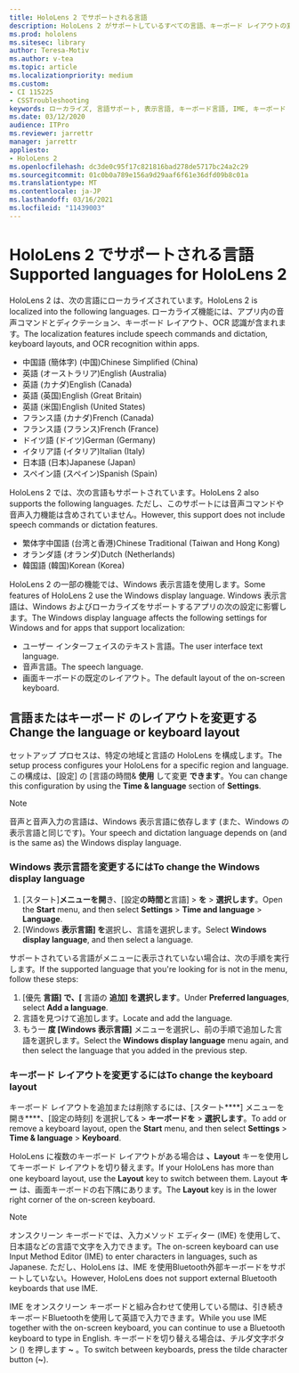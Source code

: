 ```yaml
---
title: HoloLens 2 でサポートされる言語
description: HoloLens 2 がサポートしているすべての言語、キーボード レイアウトの変更、Windows 表示言語の更新について学習します。
ms.prod: hololens
ms.sitesec: library
author: Teresa-Motiv
ms.author: v-tea
ms.topic: article
ms.localizationpriority: medium
ms.custom:
- CI 115225
- CSSTroubleshooting
keywords: ローカライズ, 言語サポート, 表示言語, キーボード言語, IME, キーボード レイアウト
ms.date: 03/12/2020
audience: ITPro
ms.reviewer: jarrettr
manager: jarrettr
appliesto:
- HoloLens 2
ms.openlocfilehash: dc3de0c95f17c821816bad278de5717bc24a2c29
ms.sourcegitcommit: 01c0b0a789e156a9d29aaf6f61e36dfd09b8c01a
ms.translationtype: MT
ms.contentlocale: ja-JP
ms.lasthandoff: 03/16/2021
ms.locfileid: "11439003"
---
```

# <a name="supported-languages-for-hololens-2"></a><span data-ttu-id="f0ad4-104">HoloLens 2 でサポートされる言語</span><span class="sxs-lookup"><span data-stu-id="f0ad4-104">Supported languages for HoloLens 2</span></span>

<span data-ttu-id="f0ad4-105">HoloLens 2 は、次の言語にローカライズされています。</span><span class="sxs-lookup"><span data-stu-id="f0ad4-105">HoloLens 2 is localized into the following languages.</span></span> <span data-ttu-id="f0ad4-106">ローカライズ機能には、アプリ内の音声コマンドとディクテーション、キーボード レイアウト、OCR 認識が含まれます。</span><span class="sxs-lookup"><span data-stu-id="f0ad4-106">The localization features include speech commands and dictation, keyboard layouts, and OCR recognition within apps.</span></span>

- <span data-ttu-id="f0ad4-107">中国語 (簡体字) (中国)</span><span class="sxs-lookup"><span data-stu-id="f0ad4-107">Chinese Simplified (China)</span></span>
- <span data-ttu-id="f0ad4-108">英語 (オーストラリア)</span><span class="sxs-lookup"><span data-stu-id="f0ad4-108">English (Australia)</span></span>
- <span data-ttu-id="f0ad4-109">英語 (カナダ)</span><span class="sxs-lookup"><span data-stu-id="f0ad4-109">English (Canada)</span></span>
- <span data-ttu-id="f0ad4-110">英語 (英国)</span><span class="sxs-lookup"><span data-stu-id="f0ad4-110">English (Great Britain)</span></span>
- <span data-ttu-id="f0ad4-111">英語 (米国)</span><span class="sxs-lookup"><span data-stu-id="f0ad4-111">English (United States)</span></span>
- <span data-ttu-id="f0ad4-112">フランス語 (カナダ)</span><span class="sxs-lookup"><span data-stu-id="f0ad4-112">French (Canada)</span></span>
- <span data-ttu-id="f0ad4-113">フランス語 (フランス)</span><span class="sxs-lookup"><span data-stu-id="f0ad4-113">French (France)</span></span>
- <span data-ttu-id="f0ad4-114">ドイツ語 (ドイツ)</span><span class="sxs-lookup"><span data-stu-id="f0ad4-114">German (Germany)</span></span>
- <span data-ttu-id="f0ad4-115">イタリア語 (イタリア)</span><span class="sxs-lookup"><span data-stu-id="f0ad4-115">Italian (Italy)</span></span>
- <span data-ttu-id="f0ad4-116">日本語 (日本)</span><span class="sxs-lookup"><span data-stu-id="f0ad4-116">Japanese (Japan)</span></span>
- <span data-ttu-id="f0ad4-117">スペイン語 (スペイン)</span><span class="sxs-lookup"><span data-stu-id="f0ad4-117">Spanish (Spain)</span></span>

<span data-ttu-id="f0ad4-118">HoloLens 2 では、次の言語もサポートされています。</span><span class="sxs-lookup"><span data-stu-id="f0ad4-118">HoloLens 2 also supports the following languages.</span></span> <span data-ttu-id="f0ad4-119">ただし、このサポートには音声コマンドや音声入力機能は含めされていません。</span><span class="sxs-lookup"><span data-stu-id="f0ad4-119">However, this support does not include speech commands or dictation features.</span></span>

- <span data-ttu-id="f0ad4-120">繁体字中国語 (台湾と香港)</span><span class="sxs-lookup"><span data-stu-id="f0ad4-120">Chinese Traditional (Taiwan and Hong Kong)</span></span>
- <span data-ttu-id="f0ad4-121">オランダ語 (オランダ)</span><span class="sxs-lookup"><span data-stu-id="f0ad4-121">Dutch (Netherlands)</span></span>
- <span data-ttu-id="f0ad4-122">韓国語 (韓国)</span><span class="sxs-lookup"><span data-stu-id="f0ad4-122">Korean (Korea)</span></span>

<span data-ttu-id="f0ad4-123">HoloLens 2 の一部の機能では、Windows 表示言語を使用します。</span><span class="sxs-lookup"><span data-stu-id="f0ad4-123">Some features of HoloLens 2 use the Windows display language.</span></span> <span data-ttu-id="f0ad4-124">Windows 表示言語は、Windows およびローカライズをサポートするアプリの次の設定に影響します。</span><span class="sxs-lookup"><span data-stu-id="f0ad4-124">The Windows display language affects the following settings for Windows and for apps that support localization:</span></span>

- <span data-ttu-id="f0ad4-125">ユーザー インターフェイスのテキスト言語。</span><span class="sxs-lookup"><span data-stu-id="f0ad4-125">The user interface text language.</span></span>
- <span data-ttu-id="f0ad4-126">音声言語。</span><span class="sxs-lookup"><span data-stu-id="f0ad4-126">The speech language.</span></span>
- <span data-ttu-id="f0ad4-127">画面キーボードの既定のレイアウト。</span><span class="sxs-lookup"><span data-stu-id="f0ad4-127">The default layout of the on-screen keyboard.</span></span>

## <a name="change-the-language-or-keyboard-layout"></a><span data-ttu-id="f0ad4-128">言語またはキーボード のレイアウトを変更する</span><span class="sxs-lookup"><span data-stu-id="f0ad4-128">Change the language or keyboard layout</span></span>

<span data-ttu-id="f0ad4-129">セットアップ プロセスは、特定の地域と言語の HoloLens を構成します。</span><span class="sxs-lookup"><span data-stu-id="f0ad4-129">The setup process configures your HoloLens for a specific region and language.</span></span> <span data-ttu-id="f0ad4-130">この構成は、[設定] の [言語の時間& **使用** して変更 **できます**。</span><span class="sxs-lookup"><span data-stu-id="f0ad4-130">You can change this configuration by using the **Time & language** section of **Settings**.</span></span>

> [!NOTE]  
> <span data-ttu-id="f0ad4-131">音声と音声入力の言語は、Windows 表示言語に依存します (また、Windows の表示言語と同じです)。</span><span class="sxs-lookup"><span data-stu-id="f0ad4-131">Your speech and dictation language depends on (and is the same as) the Windows display language.</span></span>

### <a name="to-change-the-windows-display-language"></a><span data-ttu-id="f0ad4-132">Windows 表示言語を変更するには</span><span class="sxs-lookup"><span data-stu-id="f0ad4-132">To change the Windows display language</span></span>

1. <span data-ttu-id="f0ad4-133">[スタート]**メニューを開**き、[設定**の時間と**言語]  >  **を**  >  **選択します**。</span><span class="sxs-lookup"><span data-stu-id="f0ad4-133">Open the **Start** menu, and then select **Settings** > **Time and language** > **Language**.</span></span>
2. <span data-ttu-id="f0ad4-134">[Windows **表示言語] を**選択し、言語を選択します。</span><span class="sxs-lookup"><span data-stu-id="f0ad4-134">Select **Windows display language**, and then select a language.</span></span>  

<span data-ttu-id="f0ad4-135">サポートされている言語がメニューに表示されていない場合は、次の手順を実行します。</span><span class="sxs-lookup"><span data-stu-id="f0ad4-135">If the supported language that you're looking for is not in the menu, follow these steps:</span></span>  

1. <span data-ttu-id="f0ad4-136">[優先 **言語] で、[** 言語の **追加] を選択します**。</span><span class="sxs-lookup"><span data-stu-id="f0ad4-136">Under **Preferred languages**, select **Add a language**.</span></span>
2. <span data-ttu-id="f0ad4-137">言語を見つけて追加します。</span><span class="sxs-lookup"><span data-stu-id="f0ad4-137">Locate and add the language.</span></span>
3. <span data-ttu-id="f0ad4-138">もう一 **度 [Windows 表示言語]** メニューを選択し、前の手順で追加した言語を選択します。</span><span class="sxs-lookup"><span data-stu-id="f0ad4-138">Select the **Windows display language** menu again, and then select the language that you added in the previous step.</span></span>

### <a name="to-change-the-keyboard-layout"></a><span data-ttu-id="f0ad4-139">キーボード レイアウトを変更するには</span><span class="sxs-lookup"><span data-stu-id="f0ad4-139">To change the keyboard layout</span></span>

<span data-ttu-id="f0ad4-140">キーボード レイアウトを追加または削除するには、[スタート\*\*\*\*] メニューを開き\*\*\*\*、[設定の時刻] を選択して&  >  **キーボードを**  >  **選択します**。</span><span class="sxs-lookup"><span data-stu-id="f0ad4-140">To add or remove a keyboard layout, open the **Start** menu, and then select **Settings** > **Time & language** > **Keyboard**.</span></span>

<span data-ttu-id="f0ad4-141">HoloLens に複数のキーボード レイアウトがある場合は **、Layout** キーを使用してキーボード レイアウトを切り替えます。</span><span class="sxs-lookup"><span data-stu-id="f0ad4-141">If your HoloLens has more than one keyboard layout, use the **Layout** key to switch between them.</span></span> <span data-ttu-id="f0ad4-142">Layout **キー** は、画面キーボードの右下隅にあります。</span><span class="sxs-lookup"><span data-stu-id="f0ad4-142">The **Layout** key is in the lower right corner of the on-screen keyboard.</span></span>

> [!NOTE]  
> <span data-ttu-id="f0ad4-143">オンスクリーン キーボードでは、入力メソッド エディター (IME) を使用して、日本語などの言語で文字を入力できます。</span><span class="sxs-lookup"><span data-stu-id="f0ad4-143">The on-screen keyboard can use Input Method Editor (IME) to enter characters in languages, such as Japanese.</span></span> <span data-ttu-id="f0ad4-144">ただし、HoloLens は、IME を使用Bluetooth外部キーボードをサポートしていない。</span><span class="sxs-lookup"><span data-stu-id="f0ad4-144">However, HoloLens does not support external Bluetooth keyboards that use IME.</span></span>
>  
> <span data-ttu-id="f0ad4-145">IME をオンスクリーン キーボードと組み合わせて使用している間は、引き続きキーボードBluetoothを使用して英語で入力できます。</span><span class="sxs-lookup"><span data-stu-id="f0ad4-145">While you use IME together with the on-screen keyboard, you can continue to use a Bluetooth keyboard to type in English.</span></span> <span data-ttu-id="f0ad4-146">キーボードを切り替える場合は、チルダ文字ボタン () を押します **~** 。</span><span class="sxs-lookup"><span data-stu-id="f0ad4-146">To switch between keyboards, press the tilde character button (**~**).</span></span>
